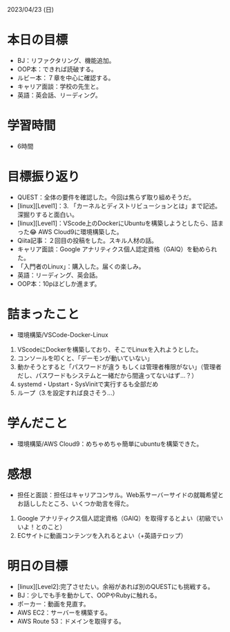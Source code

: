 2023/04/23 (日)

# 本日の目標

- BJ：リファクタリング、機能追加。
- OOP本：できれば読破する。
- ルビー本：７章を中心に確認する。
- キャリア面談：学校の先生と。
- 英語：英会話、リーディング。

# 学習時間

- 6時間

# 目標振り返り

- QUEST：全体の要件を確認した。今回は焦らず取り組めそうだ。
- [linux][Level1]：3. 「カーネルとディストリビューションとは」まで記述。深掘りすると面白い。
- [linux][Level1]：VScode上のDockerにUbuntuを構築しようとしたら、詰まった😂 AWS Cloud9に環境構築した。
- Qiita記事：２回目の投稿をした。スキル人材の話。
- キャリア面談：Google アナリティクス個人認定資格（GAIQ）を勧められた。
- 「入門者のLinux」：購入した。届くの楽しみ。
- 英語：リーディング、英会話。
- OOP本：10pほどしか進まず。

# 詰まったこと

- 環境構築/VSCode-Docker-Linux
1. VScodeにDockerを構築しており、そこでLinuxを入れようとした。
2. コンソールを叩くと、「デーモンが動いていない」
3. 動かそうとすると「パスワードが違う もしくは管理者権限がない」（管理者だし、パスワードもシステムと一緒だから間違ってないはず...？）
4. systemd・Upstart・SysVinitで実行するも全部だめ
5. ループ（3.を設定すれば良さそう...）


# 学んだこと

- 環境構築/AWS Cloud9：めちゃめちゃ簡単にubuntuを構築できた。

# 感想

- 担任と面談：担任はキャリアコンサル。Web系サーバーサイドの就職希望とお話ししたところ、いくつか助言を得た。
1. Google アナリティクス個人認定資格（GAIQ）を取得するとよい（初級でいいよ！とのこと）
2. ECサイトに動画コンテンツを入れるとよい（+英語テロップ）

# 明日の目標
- [linux][Level2]:完了させたい。余裕があれば別のQUESTにも挑戦する。
- BJ：少しでも手を動かして、OOPやRubyに触れる。
- ポーカー：動画を見直す。
- AWS EC2：サーバーを構築する。
- AWS Route 53：ドメインを取得する。
